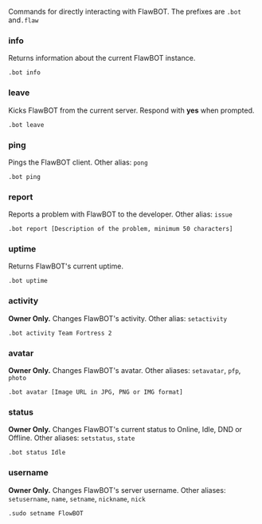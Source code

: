 Commands for directly interacting with FlawBOT. The prefixes are `.bot` and`.flaw`

### info
Returns information about the current FlawBOT instance.
```
.bot info
```

### leave
Kicks FlawBOT from the current server. Respond with **yes** when prompted.
```
.bot leave
```

### ping
Pings the FlawBOT client. Other alias: `pong`
```
.bot ping
```

### report
Reports a problem with FlawBOT to the developer. Other alias: `issue`
```
.bot report [Description of the problem, minimum 50 characters]
```

### uptime
Returns FlawBOT's current uptime.
```
.bot uptime
```

### activity
**Owner Only.** Changes FlawBOT's activity. Other alias: `setactivity`
```
.bot activity Team Fortress 2
```

### avatar
**Owner Only.** Changes FlawBOT's avatar. Other aliases: `setavatar`, `pfp`, `photo`
```
.bot avatar [Image URL in JPG, PNG or IMG format]
```

### status
**Owner Only.** Changes FlawBOT's current status to Online, Idle, DND or Offline. Other aliases: `setstatus`, `state`
```
.bot status Idle
```

### username
**Owner Only.** Changes FlawBOT's server username. Other aliases: `setusername`, `name`, `setname`, `nickname`, `nick`
```
.sudo setname FlowBOT
```